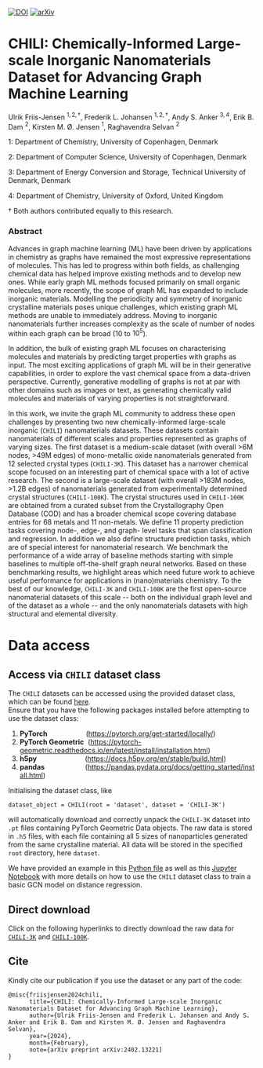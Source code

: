 [![DOI](https://img.shields.io/badge/DOI-10.1145%2F3637528.3671538-green)](https://dl.acm.org/doi/10.1145/3637528.3671538)
[![arXiv](https://img.shields.io/badge/arXiv-2402.13221-blue.svg)](https://arxiv.org/abs/2402.13221)

# CHILI: Chemically-Informed Large-scale Inorganic Nanomaterials Dataset for Advancing Graph Machine Learning
Ulrik Friis-Jensen $^{1,2,†}$, Frederik L. Johansen $^{1,2,†}$, Andy S. Anker $^{3,4}$, Erik B. Dam $^{2}$, Kirsten M. Ø. Jensen $^{1}$, Raghavendra Selvan $^{2}$

1: Department of Chemistry, University of Copenhagen, Denmark

2: Department of Computer Science, University of Copenhagen, Denmark

3: Department of Energy Conversion and Storage, Technical University of Denmark, Denmark

4: Department of Chemistry, University of Oxford, United Kingdom

† Both authors contributed equally to this research.

### Abstract
Advances in graph machine learning (ML) have been driven by applications in chemistry as graphs have remained the most expressive representations of molecules. 
This has led to progress within both fields, as challenging chemical data has helped improve existing methods and to develop new ones.
While early graph ML methods focused primarily on small organic molecules, more recently, the scope of graph ML has expanded to include inorganic materials. Modelling the periodicity and symmetry of inorganic crystalline materials poses unique challenges, which existing graph ML methods are unable to immediately address. Moving to inorganic nanomaterials further increases complexity as the scale of number of nodes within each graph can be broad ($10$ to $10^5$).

In addition, the bulk of existing graph ML focuses on characterising molecules and materials by predicting target properties with graphs as input. The most exciting applications of graph ML will be in their generative capabilities, in order to explore the vast chemical space from a data-driven perspective. Currently, generative modelling of graphs is not at par with other domains such as images or text, as generating chemically valid molecules and materials of varying properties is not straightforward. 

In this work, we invite the graph ML community to address these open challenges by presenting two new chemically-informed large-scale inorganic (`CHILI`) nanomaterials datasets.  These datasets contain nanomaterials of different scales and properties represented as graphs of varying sizes. The first dataset is a medium-scale dataset (with overall >6M nodes, >49M edges) of mono-metallic oxide nanomaterials generated from 12 selected crystal types (`CHILI-3K`). This dataset has a narrower chemical scope focused on an interesting part of chemical space with a lot of active research. The second is a large-scale dataset (with overall >183M nodes, >1.2B edges) of nanomaterials generated from experimentally determined crystal structures (`CHILI-100K`). The crystal structures used in `CHILI-100K` are obtained from a curated subset from the Crystallography Open Database (COD) and has a broader chemical scope covering database entries for 68 metals and 11 non-metals. We define 11 property prediction tasks covering node-, edge-, and graph- level tasks that span classification and regression. In addition we also define structure prediction tasks, which are of special interest for nanomaterial research. We benchmark the performance of a wide array of baseline methods starting with simple baselines to multiple off-the-shelf graph neural networks. 
Based on these benchmarking results, we highlight areas which need future work to achieve useful performance for applications in (nano)materials chemistry. To the best of our knowledge, `CHILI-3K` and `CHILI-100K` are the first open-source nanomaterial datasets of this scale -- both on the individual graph level and of the dataset as a whole -- and the only nanomaterials datasets with high structural and elemental diversity.

# Data access

## Access via `CHILI` dataset class

The `CHILI` datasets can be accessed using the provided dataset class, which can be found [here](https://github.com/UlrikFriisJensen/CHILI/blob/main/benchmark/dataset_class.py). <br>Ensure that you have the following packages installed before attempting to use the dataset class:
1. **PyTorch**&nbsp;&nbsp;&nbsp;&nbsp;&nbsp;&nbsp;&nbsp;&nbsp;&nbsp;&nbsp;&nbsp;&nbsp;&nbsp;&nbsp;&nbsp;&nbsp;&nbsp;&nbsp;&nbsp;&nbsp;(https://pytorch.org/get-started/locally/)
2. **PyTorch Geometric**&nbsp;&nbsp;(https://pytorch-geometric.readthedocs.io/en/latest/install/installation.html)
3. **h5py**&nbsp;&nbsp;&nbsp;&nbsp;&nbsp;&nbsp;&nbsp;&nbsp;&nbsp;&nbsp;&nbsp;&nbsp;&nbsp;&nbsp;&nbsp;&nbsp;&nbsp;&nbsp;&nbsp;&nbsp;&nbsp;&nbsp;&nbsp;&nbsp;&nbsp;(https://docs.h5py.org/en/stable/build.html)
4. **pandas**&nbsp;&nbsp;&nbsp;&nbsp;&nbsp;&nbsp;&nbsp;&nbsp;&nbsp;&nbsp;&nbsp;&nbsp;&nbsp;&nbsp;&nbsp;&nbsp;&nbsp;&nbsp;&nbsp;&nbsp;&nbsp;(https://pandas.pydata.org/docs/getting_started/install.html)

Initialising the dataset class, like
```
dataset_object = CHILI(root = 'dataset', dataset = 'CHILI-3K')
```
will automatically download and correctly unpack the `CHILI-3K` dataset into `.pt` files containing PyTorch Geometric Data objects. The raw data is stored in `.h5` files, with each file containing all 5 sizes of nanoparticles generated from the same crystalline material. All data will be stored in the specified `root` directory, here `dataset`.

We have provided an example in this [Python file](https://github.com/UlrikFriisJensen/CHILI/blob/main/distanceregression_example.py) as well as this [Jupyter Notebook](https://github.com/UlrikFriisJensen/CHILI/blob/main/distanceregression_example_notebook.ipynb) with more details on how to use the `CHILI` dataset class to train a basic GCN model on distance regression.

## Direct download
Click on the following hyperlinks to directly download the raw data for [`CHILI-3K`](https://sid.erda.dk/share_redirect/h6ktCBGzPF/CHILI-3K.zip) and [`CHILI-100K`](https://sid.erda.dk/share_redirect/h6ktCBGzPF/CHILI-100K.zip).

## Cite
Kindly cite our publication if you use the dataset or any part of the code:
```
@misc{friisjensen2024chili,
      title={CHILI: Chemically-Informed Large-scale Inorganic Nanomaterials Dataset for Advancing Graph Machine Learning}, 
      author={Ulrik Friis-Jensen and Frederik L. Johansen and Andy S. Anker and Erik B. Dam and Kirsten M. Ø. Jensen and Raghavendra Selvan},
      year={2024},
      month={February},
      note={arXiv preprint arXiv:2402.13221]
}
```
